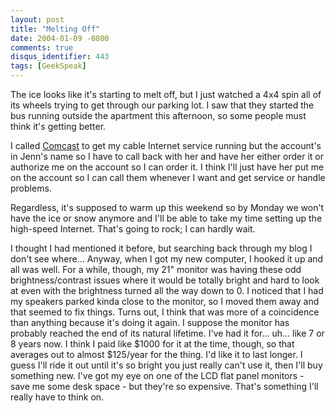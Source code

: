 ```yaml
---
layout: post
title: "Melting Off"
date: 2004-01-09 -0800
comments: true
disqus_identifier: 443
tags: [GeekSpeak]
---
```

The ice looks like it's starting to melt off, but I just watched a 4x4
spin all of its wheels trying to get through our parking lot. I saw that
they started the bus running outside the apartment this afternoon, so
some people must think it's getting better.
 
 I called [Comcast](http://www.comcast.com) to get my cable Internet
service running but the account's in Jenn's name so I have to call back
with her and have her either order it or authorize me on the account so
I can order it. I think I'll just have her put me on the account so I
can call them whenever I want and get service or handle problems.
 
 Regardless, it's supposed to warm up this weekend so by Monday we won't
have the ice or snow anymore and I'll be able to take my time setting up
the high-speed Internet. That's going to rock; I can hardly wait.
 
 I thought I had mentioned it before, but searching back through my blog
I don't see where... Anyway, when I got my new computer, I hooked it up
and all was well. For a while, though, my 21" monitor was having these
odd brightness/contrast issues where it would be totally bright and hard
to look at even with the brightness turned all the way down to 0. I
noticed that I had my speakers parked kinda close to the monitor, so I
moved them away and that seemed to fix things. Turns out, I think that
was more of a coincidence than anything because it's doing it again. I
suppose the monitor has probably reached the end of its natural
lifetime. I've had it for... uh... like 7 or 8 years now. I think I paid
like \$1000 for it at the time, though, so that averages out to almost
\$125/year for the thing. I'd like it to last longer. I guess I'll ride
it out until it's so bright you just really can't use it, then I'll buy
something new. I've got my eye on one of the LCD flat panel monitors -
save me some desk space - but they're so expensive. That's something
I'll really have to think on.
